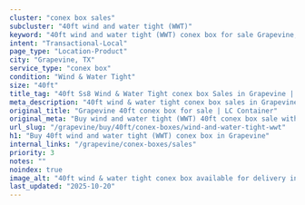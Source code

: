 ```yaml
---
cluster: "conex box sales"
subcluster: "40ft wind and water tight (WWT)"
keyword: "40ft wind and water tight (WWT) conex box for sale Grapevine, TX"
intent: "Transactional-Local"
page_type: "Location-Product"
city: "Grapevine, TX"
service_type: "conex box"
condition: "Wind & Water Tight"
size: "40ft"
title_tag: "40ft Ss8 Wind & Water Tight conex box Sales in Grapevine | LC Container"
meta_description: "40ft wind & water tight conex box sales in Grapevine. Fast delivery, competitive pricing. Serving conex boxes area. Quote ID: VLB. Call (214) 524-4168 for your free quote today."
original_title: "Grapevine 40ft conex box for sale | LC Container"
original_meta: "Buy wind and water tight (WWT) 40ft conex box sale with local delivery in Grapevine, TX. LC Container — local Since 2003. Request a fast quote today."
url_slug: "/grapevine/buy/40ft/conex-boxes/wind-and-water-tight-wwt"
h1: "Buy 40ft wind and water tight (WWT) conex box in Grapevine"
internal_links: "/grapevine/conex-boxes/sales"
priority: 3
notes: ""
noindex: true
image_alt: "40ft wind & water tight conex box available for delivery in Grapevine"
last_updated: "2025-10-20"
---
```


<!-- TODO: Add unique city/inventory copy, images, and internal links here. -->
